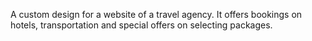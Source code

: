 A custom design for a website of a travel agency. It offers bookings on hotels, transportation and special offers on selecting packages.
